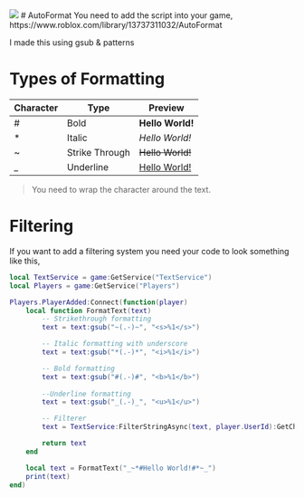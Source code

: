 <img src="Img/waves.svg">
# AutoFormat
You need to add the script into your game, https://www.roblox.com/library/13737311032/AutoFormat

I made this using gsub & patterns

# Types of Formatting

| Character | Type | Preview |
| ------------- | ------------- | ------------- |
| #  | Bold  | **Hello World!** |
| *  | Italic  | *Hello World!* |
| ~  | Strike Through | ~~Hello World!~~ |
| _  | Underline | <ins>Hello World!</ins> |

> You need to wrap the character around the text.

# Filtering
If you want to add a filtering system you need your code to look something like this,

```lua
local TextService = game:GetService("TextService")
local Players = game:GetService("Players")

Players.PlayerAdded:Connect(function(player)
	local function FormatText(text)
		-- Strikethrough formatting
		text = text:gsub("~(.-)~", "<s>%1</s>")

		-- Italic formatting with underscore
		text = text:gsub("*(.-)*", "<i>%1</i>")

		-- Bold formatting
		text = text:gsub("#(.-)#", "<b>%1</b>")
		
		--Underline formatting
		text = text:gsub("_(.-)_", "<u>%1</u>")

		-- Filterer		
		text = TextService:FilterStringAsync(text, player.UserId):GetChatForUserAsync(player.UserId)

		return text
	end

	local text = FormatText("_~*#Hello World!#*~_")
	print(text)
end)
```
